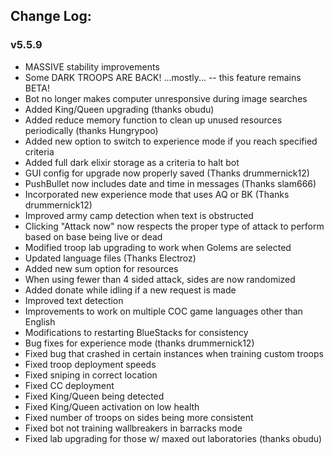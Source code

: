 ## Change Log:

### v5.5.9
* MASSIVE stability improvements
* Some DARK TROOPS ARE BACK! ...mostly... -- this feature remains BETA!
* Bot no longer makes computer unresponsive during image searches
* Added King/Queen upgrading (thanks obudu)
* Added reduce memory function to clean up unused resources periodically (thanks Hungrypoo)
* Added new option to switch to experience mode if you reach specified criteria
* Added full dark elixir storage as a criteria to halt bot
* GUI config for upgrade now properly saved (Thanks drummernick12)
* PushBullet now includes date and time in messages (Thanks slam666)
* Incorporated new experience mode that uses AQ or BK (Thanks drummernick12)
* Improved army camp detection when text is obstructed
* Clicking "Attack now" now respects the proper type of attack to perform based on base being live or dead
* Modified troop lab upgrading to work when Golems are selected
* Updated language files (Thanks Electroz)
* Added new sum option for resources
* When using fewer than 4 sided attack, sides are now randomized
* Added donate while idling if a new request is made
* Improved text detection
* Improvements to work on multiple COC game languages other than English
* Modifications to restarting BlueStacks for consistency
* Bug fixes for experience mode (thanks drummernick12)
* Fixed bug that crashed in certain instances when training custom troops
* Fixed troop deployment speeds
* Fixed sniping in correct location
* Fixed CC deployment
* Fixed King/Queen being detected
* Fixed King/Queen activation on low health
* Fixed number of troops on sides being more consistent
* Fixed bot not training wallbreakers in barracks mode
* Fixed lab upgrading for those w/ maxed out laboratories (thanks obudu)
